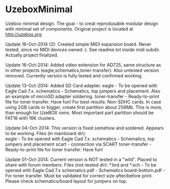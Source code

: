UzeboxMinimal
=============

Uzebox minimal design. The goal - to creat reprodusable modular design with minimal set of components.
Original project is located at http://uzebox.org

Update 16-Oct-2014 (2): Created simple MIDI expansion board. Never tested, since no MIDI devices owned :). See readme.txt inside midi subdir.
Actually project finalized.

Update 16-Oct-2014: Added video extension for AD725, same structure as in other projects (eagle,schematics,toner-transfer).
Also untested version removed.
Currently version is fully tested and confirmed working.

Update 13-Oct-2014: Added SD Card adapter.
eagle - To be opened with Eagle Cad 7.x.
schematics - Schematics, top jumpers and placement. Also an example of microSD adapter soldering. 
toner-transfer - Ready-to-print file for toner transfer. Have fun!
For best results:
Non-SDHC cards. In case using 2GB cards or bigger, create first partition about 256Mb. 
This is more, than enough for UzeBOX roms. 
Most important part partition should be FAT16 with 16K clusters.


Update 04-Oct-2014: This version is fixed somehow and soldered. Appears to be working.
Files (in mainboard dir):	
eagle - To be opened with Eagle Cad 7.x.
schematics - Schematics, top jumpers and placement
scart - connection via SCART
toner-transfer - Ready-to-print file for toner transfer. Have fun!


Update 01-Oct-2014: Current version is NOT tested in a "wild". Placed to share with forum members.
Files (not-tested dir):	
*.brd and *.sch - To be opened with Eagle Cad 7.x
schematics.pdf - Schematics
board-bottom.pdf - For toner transfer. Must be validated for correct size after/before print. Please check schematics/board layout for jumpers on top.






